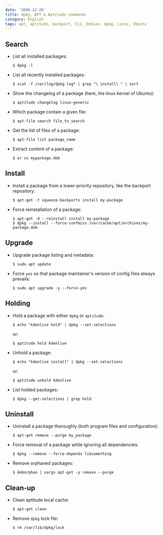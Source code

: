 ```yaml
---
date: '2008-12-28'
title: dpkg, APT & Aptitude commands
category: English
tags: apt, aptitude, backport, CLI, Debian, dpkg, Linux, Ubuntu
---
```


## Search

- List all installed packages:

  ```shell-session
  $ dpkg -l
  ```

- List all recently installed packages:

  ```shell-session
  $ zcat -f /var/log/dpkg.log* | grep "\ install\ " | sort
  ```

- Show the changelog of a package (here, the linux kernel of Ubuntu):

  ```shell-session
  $ aptitude changelog linux-generic
  ```

- Which package contain a given file:

  ```shell-session
  $ apt-file search file_to_search
  ```

- Get the list of files of a package:

  ```shell-session
  $ apt-file list package_name
  ```

- Extract content of a package:

  ```shell-session
  $ ar vx mypackage.deb
  ```

## Install

- Install a package from a lower-priority repository, like the backport repository:

  ```shell-session
  $ apt-get -t squeeze-backports install my-package
  ```

- Force reinstallation of a package:

  ```shell-session
  $ apt-get -d --reinstall install my-package
  $ dpkg --install --force-confmiss /var/cache/apt/archives/my-package.deb
  ```

## Upgrade

- Upgrade package listing and metadata:

  ```shell-session
  $ sudo apt update
  ```

- Force `yes` so that package maintainer's version of config files always prevails:

  ```shell-session
  $ sudo apt upgrade -y --force-yes
  ```

## Holding

- Hold a package with either `dpkg` or `aptitude`:

  ```shell-session
  $ echo "kdenlive hold" | dpkg --set-selections
  ```

  or:

  ```shell-session
  $ aptitude hold kdenlive
  ```

- Unhold a package:

  ```shell-session
  $ echo "kdenlive install" | dpkg --set-selections
  ```

  or:

  ```shell-session
  $ aptitude unhold kdenlive
  ```

- List holded packages:

  ```shell-session
  $ dpkg --get-selections | grep hold
  ```

## Uninstall

- Uninstall a package thoroughly (both program files and configuration):

  ```shell-session
  $ apt-get remove --purge my_package
  ```

- Force removal of a package while ignoring all dependencies:

  ```shell-session
  $ dpkg --remove --force-depends libsomething
  ```

- Remove orphaned packages:

  ```shell-session
  $ deborphan | xargs apt-get -y remove --purge
  ```

## Clean-up

- Clean aptitude local cache:

  ```shell-session
  $ apt-get clean
  ```

- Remove `dpkg` lock file:

  ```shell-session
  $ rm /var/lib/dpkg/lock
  ```

